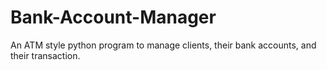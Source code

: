 # Bank-Account-Manager
An ATM style python program to manage clients, their bank accounts, and their transaction. 
